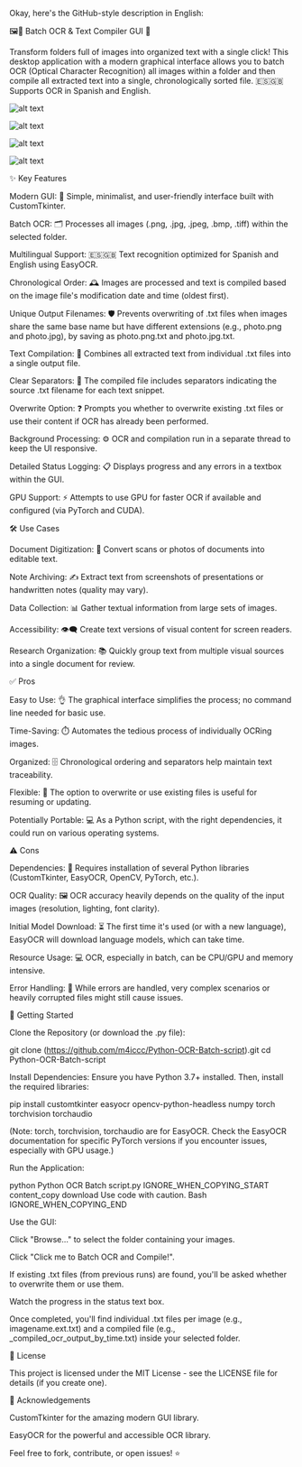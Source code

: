 Okay, here's the GitHub-style description in English:

🖼️📄 Batch OCR & Text Compiler GUI 🚀

Transform folders full of images into organized text with a single click! This desktop application with a modern graphical interface allows you to batch OCR (Optical Character Recognition) all images within a folder and then compile all extracted text into a single, chronologically sorted file. 🇪🇸🇬🇧 Supports OCR in Spanish and English.

![alt text](https://img.shields.io/badge/python-3.7+-blue.svg)


![alt text](https://img.shields.io/badge/License-MIT-yellow.svg)


![alt text](https://img.shields.io/badge/GUI-CustomTkinter-brightgreen.svg)


![alt text](https://img.shields.io/badge/OCR-EasyOCR-orange.svg)

✨ Key Features

Modern GUI: 💅 Simple, minimalist, and user-friendly interface built with CustomTkinter.

Batch OCR: 🗂️ Processes all images (.png, .jpg, .jpeg, .bmp, .tiff) within the selected folder.

Multilingual Support: 🇪🇸🇬🇧 Text recognition optimized for Spanish and English using EasyOCR.

Chronological Order: 🕰️ Images are processed and text is compiled based on the image file's modification date and time (oldest first).

Unique Output Filenames: 🛡️ Prevents overwriting of .txt files when images share the same base name but have different extensions (e.g., photo.png and photo.jpg), by saving as photo.png.txt and photo.jpg.txt.

Text Compilation: 📝 Combines all extracted text from individual .txt files into a single output file.

Clear Separators: 📑 The compiled file includes separators indicating the source .txt filename for each text snippet.

Overwrite Option: ❓ Prompts you whether to overwrite existing .txt files or use their content if OCR has already been performed.

Background Processing: ⚙️ OCR and compilation run in a separate thread to keep the UI responsive.

Detailed Status Logging: 📋 Displays progress and any errors in a textbox within the GUI.

GPU Support: ⚡ Attempts to use GPU for faster OCR if available and configured (via PyTorch and CUDA).

🛠️ Use Cases

Document Digitization: 📄 Convert scans or photos of documents into editable text.

Note Archiving: ✍️ Extract text from screenshots of presentations or handwritten notes (quality may vary).

Data Collection: 📊 Gather textual information from large sets of images.

Accessibility: 👁️‍🗨️ Create text versions of visual content for screen readers.

Research Organization: 📚 Quickly group text from multiple visual sources into a single document for review.

✅ Pros

Easy to Use: 👌 The graphical interface simplifies the process; no command line needed for basic use.

Time-Saving: ⏱️ Automates the tedious process of individually OCRing images.

Organized: 🗄️ Chronological ordering and separators help maintain text traceability.

Flexible: 🤸 The option to overwrite or use existing files is useful for resuming or updating.

Potentially Portable: 💻 As a Python script, with the right dependencies, it could run on various operating systems.

⚠️ Cons

Dependencies: 🧱 Requires installation of several Python libraries (CustomTkinter, EasyOCR, OpenCV, PyTorch, etc.).

OCR Quality: 🖼️ OCR accuracy heavily depends on the quality of the input images (resolution, lighting, font clarity).

Initial Model Download: ⏳ The first time it's used (or with a new language), EasyOCR will download language models, which can take time.

Resource Usage: 💻 OCR, especially in batch, can be CPU/GPU and memory intensive.

Error Handling: 🐞 While errors are handled, very complex scenarios or heavily corrupted files might still cause issues.

🚀 Getting Started

Clone the Repository (or download the .py file):

git clone (https://github.com/m4iccc/Python-OCR-Batch-script).git
cd Python-OCR-Batch-script

Install Dependencies:
Ensure you have Python 3.7+ installed. Then, install the required libraries:

pip install customtkinter easyocr opencv-python-headless numpy torch torchvision torchaudio

(Note: torch, torchvision, torchaudio are for EasyOCR. Check the EasyOCR documentation for specific PyTorch versions if you encounter issues, especially with GPU usage.)

Run the Application:

python Python OCR Batch script.py
IGNORE_WHEN_COPYING_START
content_copy
download
Use code with caution.
Bash
IGNORE_WHEN_COPYING_END

Use the GUI:

Click "Browse..." to select the folder containing your images.

Click "Click me to Batch OCR and Compile!".

If existing .txt files (from previous runs) are found, you'll be asked whether to overwrite them or use them.

Watch the progress in the status text box.

Once completed, you'll find individual .txt files per image (e.g., imagename.ext.txt) and a compiled file (e.g., _compiled_ocr_output_by_time.txt) inside your selected folder.

📝 License

This project is licensed under the MIT License - see the LICENSE file for details (if you create one).

🙏 Acknowledgements

CustomTkinter for the amazing modern GUI library.

EasyOCR for the powerful and accessible OCR library.

Feel free to fork, contribute, or open issues! ⭐
